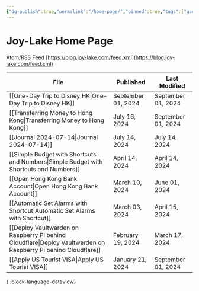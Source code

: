 ```yaml
---
{"dg-publish":true,"permalink":"/home-page/","pinned":true,"tags":["gardenEntry"],"created":"2024-02-25T01:43:33.472+08:00","updated":"2024-04-15T06:29:47.257+08:00"}
---
```


# Joy-Lake Home Page

Atom/RSS Feed
[https://blog.joy-lake.com/feed.xml](https://blog.joy-lake.com/feed.xml)

| File                                                                                                              | Published          | Last Modified      |
| ----------------------------------------------------------------------------------------------------------------- | ------------------ | ------------------ |
| [[One-Day Trip to Disney HK\|One-Day Trip to Disney HK]]                                                       | September 01, 2024 | September 01, 2024 |
| [[Transferring Money to Hong Kong\|Transferring Money to Hong Kong]]                                           | July 16, 2024      | September 01, 2024 |
| [[Journal 2024-07-14\|Journal 2024-07-14]]                                                                     | July 14, 2024      | July 14, 2024      |
| [[Simple Budget with Shortcuts and Numbers\|Simple Budget with Shortcuts and Numbers]]                         | April 14, 2024     | April 14, 2024     |
| [[Open Hong Kong Bank Account\|Open Hong Kong Bank Account]]                                                   | March 10, 2024     | June 01, 2024      |
| [[Automatic Set Alarms with Shortcut\|Automatic Set Alarms with Shortcut]]                                     | March 03, 2024     | April 15, 2024     |
| [[Deploy Vaultwarden on Raspberry Pi behind Cloudflare\|Deploy Vaultwarden on Raspberry Pi behind Cloudflare]] | February 19, 2024  | March 17, 2024     |
| [[Apply US Tourist VISA\|Apply US Tourist VISA]]                                                               | January 21, 2024   | September 01, 2024 |

{ .block-language-dataview}
